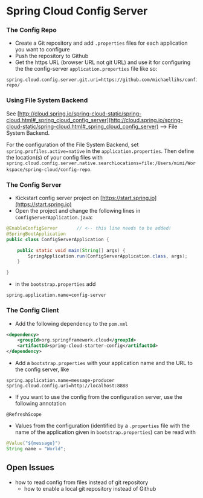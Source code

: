 Spring Cloud Config Server
==========================



### The Config Repo

* Create a Git repository and add `.properties` files for each application you want to configure
* Push the repository to Github
* Get the https URL (browser URL not git URL) and use it for configuring the the config-server `application.properties` file like so:

````
spring.cloud.config.server.git.uri=https://github.com/michaellihs/config-repo/
````

### Using File System Backend

See [http://cloud.spring.io/spring-cloud-static/spring-cloud.html#_spring_cloud_config_server](http://cloud.spring.io/spring-cloud-static/spring-cloud.html#_spring_cloud_config_server) --> File System Backend.

For the configuration of the File System Backend, set `spring.profiles.active=native` in the `application.properties`. Then define the location(s) of your config files with `spring.cloud.config.server.native.searchLocations=file:/Users/mimi/Workspace/spring-cloud/config-repo`.

### The Config Server

* Kickstart config server project on [https://start.spring.io](https://start.spring.io)
* Open the project and change the following lines in `ConfigServerApplication.java`:

````java
@EnableConfigServer       // <-- this line needs to be added!
@SpringBootApplication
public class ConfigServerApplication {

    public static void main(String[] args) {
        SpringApplication.run(ConfigServerApplication.class, args);
    }

}
````

* in the `bootstrap.properties` add

````
spring.application.name=config-server
````

### The Config Client

* Add the following dependency to the `pom.xml`

````xml
<dependency>
    <groupId>org.springframework.cloud</groupId>
    <artifactId>spring-cloud-starter-config</artifactId>
</dependency>
````

* Add a `bootstrap.properties` with your application name and the URL to the config server, like

````
spring.application.name=message-producer
spring.cloud.config.uri=http://localhost:8888
````

* If you want to use the config from the configuration server, use the following annotation

````
@RefreshScope
````

* Values from the configuration (identified by a `.properties` file with the name of the application given in `bootstrap.properties`) can be read with

````java
@Value("${message}")
String name = "World";
````


Open Issues
-----------

* how to read config from files instead of git repository
  * how to enable a local git repository instead of Github
